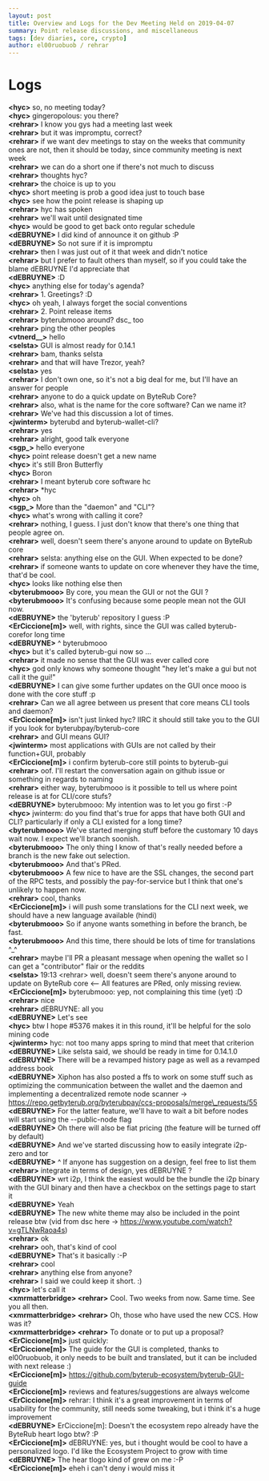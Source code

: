 ```yaml
---
layout: post
title: Overview and Logs for the Dev Meeting Held on 2019-04-07
summary: Point release discussions, and miscellaneous
tags: [dev diaries, core, crypto]
author: el00ruobuob / rehrar
---
```


# Logs  

**\<hyc>** so, no meeting today?  
**\<hyc>** gingeropolous: you there?  
**\<rehrar>** I know you gys had a meeting last week  
**\<rehrar>** but it was impromptu, correct?  
**\<rehrar>** if we want dev meetings to stay on the weeks that community ones are not, then it should be today, since community meeting is next week  
**\<rehrar>** we can do a short one if there's not much to discuss  
**\<rehrar>** thoughts hyc?  
**\<rehrar>** the choice is up to you  
**\<hyc>** short meeting is prob a good idea just to touch base  
**\<hyc>** see how the point release is shaping up  
**\<rehrar>** hyc has spoken  
**\<rehrar>** we'll wait until designated time  
**\<hyc>** would be good to get back onto regular schedule  
**\<dEBRUYNE>** I did kind of announce it on github :P  
**\<dEBRUYNE>** So not sure if it is impromptu  
**\<rehrar>** then I was just out of it that week and didn't notice  
**\<rehrar>** but I prefer to fault others than myself, so if you could take the blame dEBRUYNE I'd appreciate that  
**\<dEBRUYNE>** :D  
**\<hyc>** anything else for today's agenda?  
**\<rehrar>** 1. Greetings? :D  
**\<hyc>** oh yeah, I always forget the social conventions  
**\<rehrar>** 2. Point release items  
**\<rehrar>** byterubmooo around? dsc\_ too  
**\<rehrar>** ping the other peoples  
**\<vtnerd\_\_>** hello  
**\<selsta>** GUI is almost ready for 0.14.1  
**\<rehrar>** bam, thanks selsta  
**\<rehrar>** and that will have Trezor, yeah?  
**\<selsta>** yes  
**\<rehrar>** I don't own one, so it's not a big deal for me, but I'll have an answer for people  
**\<rehrar>** anyone to do a quick update on ByteRub Core?  
**\<rehrar>** also, what is the name for the core software? Can we name it?  
**\<rehrar>** We've had this discussion a lot of times.  
**\<jwinterm>** byterubd and byterub-wallet-cli?  
**\<rehrar>** yes  
**\<rehrar>** alright, good talk everyone  
**\<sgp\_>** hello everyone  
**\<hyc>** point release doesn't get a new name  
**\<hyc>** it's still Bron Butterfly  
**\<hyc>** Boron  
**\<rehrar>** I meant byterub core software hc  
**\<rehrar>** \*hyc  
**\<hyc>** oh  
**\<sgp\_>** More than the "daemon" and "CLI"?  
**\<hyc>** what's wrong with calling it core?  
**\<rehrar>** nothing, I guess. I just don't know that there's one thing that people agree on.  
**\<rehrar>** well, doesn't seem there's anyone around to update on ByteRub core  
**\<rehrar>** selsta: anything else on the GUI. When expected to be done?  
**\<rehrar>** if someone wants to update on core whenever they have the time, that'd be cool.  
**\<hyc>** looks like nothing else then  
**\<byterubmooo>** By core, you mean the GUI or not the GUI ?  
**\<byterubmooo>** It's confusing because some people mean not the GUI now.  
**\<dEBRUYNE>** the 'byterub' repository I guess :P  
**\<ErCiccione[m]>** well, with rights, since the GUI was called byterub-corefor long time  
**\<dEBRUYNE>** ^ byterubmooo  
**\<hyc>** but it's called byterub-gui now so ...  
**\<rehrar>** it made no sense that the GUI was ever called core  
**\<hyc>** god only knows why someone thought "hey let's make a gui but not call it the gui!"  
**\<dEBRUYNE>** I can give some further updates on the GUI once mooo is done with the core stuff :p  
**\<rehrar>** Can we all agree between us present that core means CLI tools and daemon?  
**\<ErCiccione[m]>** isn't just linked hyc? IIRC it should still take you to the GUI  if you look for byterubpay/byterub-core  
**\<rehrar>** and GUI means GUI?  
**\<jwinterm>** most applications with GUIs are not called by their function+GUI, probably  
**\<ErCiccione[m]>** i confirm byterub-core still points to byterub-gui  
**\<rehrar>** oof. I'll restart the conversation again on github issue or something in regards to naming  
**\<rehrar>** either way, byterubmooo is it possible to tell us where point release is at for CLI/core stufs?  
**\<dEBRUYNE>** byterubmooo: My intention was to let you go first :-P  
**\<hyc>** jwinterm: do you find that's true for apps that have both GUI and CLI? particularly if only a CLI existed for a long time?  
**\<byterubmooo>** We've started merging stuff before the customary 10 days wait now. I expect we'll branch soonish.  
**\<byterubmooo>** The only thing I know of that's really needed before a branch is the new fake out selection.  
**\<byterubmooo>** And that's PRed.  
**\<byterubmooo>** A few nice to have are the SSL changes, the second part of the RPC tests, and possibly the pay-for-service but I think that one's unlikely to happen now.  
**\<rehrar>** cool, thanks  
**\<ErCiccione[m]>** i will push some translations for the CLI next week, we should have a new language available (hindi)  
**\<byterubmooo>** So if anyone wants something in before the branch, be fast.  
**\<byterubmooo>** And this time, there should be lots of time for translations ^\_^  
**\<rehrar>** maybe I'll PR a pleasant message when opening the wallet so I can get a "contributor" flair or the reddits  
**\<selsta>** 19:13 \<rehrar> well, doesn't seem there's anyone around to update on ByteRub core \<-- All features are PRed, only missing review.  
**\<ErCiccione[m]>** byterubmooo: yep, not complaining this time (yet) :D  
**\<rehrar>** nice  
**\<rehrar>** dEBRUYNE: all you  
**\<dEBRUYNE>** Let's see  
**\<hyc>** btw I hope #5376 makes it in this round, it'll be helpful for the solo mining code  
**\<jwinterm>** hyc: not too many apps spring to mind that meet that criterion  
**\<dEBRUYNE>** Like selsta said, we should be ready in time for 0.14.1.0  
**\<dEBRUYNE>** There will be a revamped history page as well as a revamped address book  
**\<dEBRUYNE>** Xiphon has also posted a ffs to work on some stuff such as optimizing the communication between the wallet and the daemon and implementing a decentralized remote node scanner -> https://repo.getbyterub.org/byterubpay/ccs-proposals/merge\_requests/55  
**\<dEBRUYNE>** For the latter feature, we'll have to wait a bit before nodes will start using the --public-node flag  
**\<dEBRUYNE>** Oh there will also be fiat pricing (the feature will be turned off by default)  
**\<dEBRUYNE>** And we've started discussing how to easily integrate i2p-zero and tor  
**\<dEBRUYNE>** ^ If anyone has suggestion on a design, feel free to list them  
**\<rehrar>** integrate in terms of design, yes dEBRUYNE ?  
**\<dEBRUYNE>** wrt i2p, I think the easiest would be the bundle the i2p binary with the GUI binary and then have a checkbox on the settings page to start it  
**\<dEBRUYNE>** Yeah  
**\<dEBRUYNE>** The new white theme may also be included in the point release btw (vid from dsc here -> https://www.youtube.com/watch?v=gTLNwRaoa4s)  
**\<rehrar>** ok  
**\<rehrar>** ooh, that's kind of cool  
**\<dEBRUYNE>** That's it basically :-P  
**\<rehrar>** cool  
**\<rehrar>** anything else from anyone?  
**\<rehrar>** I said we could keep it short. :)  
**\<hyc>** let's call it  
**\<xmrmatterbridge> \<rehrar>** Cool. Two weeks from now. Same time. See you all then.  
**\<xmrmatterbridge> \<rehrar>** Oh, those who have used the new CCS. How was it?  
**\<xmrmatterbridge> \<rehrar>** To donate or to put up a proposal?  
**\<ErCiccione[m]>** just quickly:  
**\<ErCiccione[m]>** The guide for the GUI is completed, thanks to el00ruobuob, it only needs to be built and translated, but it can be included with next release :)  
**\<ErCiccione[m]>** https://github.com/byterub-ecosystem/byterub-GUI-guide  
**\<ErCiccione[m]>** reviews and features/suggestions are always welcome  
**\<ErCiccione[m]>** rehrar: I think it's a great improvement in terms of usability for the community, still needs some tweaking, but i think it's a huge improvement  
**\<dEBRUYNE>** ErCiccione[m]: Doesn't the ecosystem repo already have the ByteRub heart logo btw? :P  
**\<ErCiccione[m]>** dEBRUYNE: yes, but i thought would be cool to have a personalized logo. I'd like the Ecosystem Project to grow with time  
**\<dEBRUYNE>** The hear tlogo kind of grew on me :-P  
**\<ErCiccione[m]>** eheh i can't deny i would miss it  
